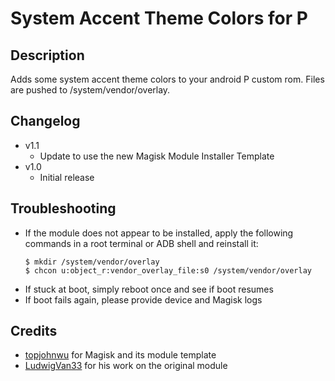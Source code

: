 # **System Accent Theme Colors for P**

## Description
Adds some system accent theme colors to your android P custom rom. Files are pushed to /system/vendor/overlay.

## Changelog
- v1.1
  - Update to use the new Magisk Module Installer Template
- v1.0 
  - Initial release

## Troubleshooting
- If the module does not appear to be installed, apply the following commands in a root terminal or ADB shell and reinstall it:
  ```
  $ mkdir /system/vendor/overlay
  $ chcon u:object_r:vendor_overlay_file:s0 /system/vendor/overlay
  ```
- If stuck at boot, simply reboot once and see if boot resumes
- If boot fails again, please provide device and Magisk logs

## Credits
- [topjohnwu](https://forum.xda-developers.com/member.php?u=4470081) for Magisk and its module template
- [LudwigVan33](https://github.com/LudwigVan33) for his work on the original module
